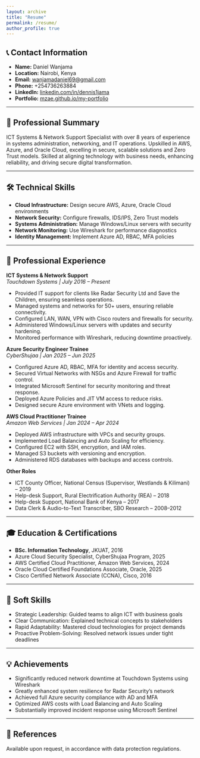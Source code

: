 ```yaml
---
layout: archive
title: "Resume"
permalink: /resume/
author_profile: true
---
```


## 📞 Contact Information
- **Name:** Daniel Wanjama
- **Location:** Nairobi, Kenya
- **Email:** wanjamadaniel69@gmail.com
- **Phone:** +254736263884
- **LinkedIn:** [linkedin.com/in/dennis1jama](https://linkedin.com/in/dennis1jama)
- **Portfolio:** [mzae.github.io/my-portfolio](https://mzae.github.io/my-portfolio)

---

## 🧾 Professional Summary
ICT Systems & Network Support Specialist with over 8 years of experience in systems administration, networking, and IT operations. Upskilled in AWS, Azure, and Oracle Cloud, excelling in secure, scalable solutions and Zero Trust models. Skilled at aligning technology with business needs, enhancing reliability, and driving secure digital transformation.

---

## 🛠️ Technical Skills
- **Cloud Infrastructure:** Design secure AWS, Azure, Oracle Cloud environments
- **Network Security:** Configure firewalls, IDS/IPS, Zero Trust models
- **Systems Administration:** Manage Windows/Linux servers with security
- **Network Monitoring:** Use Wireshark for performance diagnostics
- **Identity Management:** Implement Azure AD, RBAC, MFA policies

---

## 💼 Professional Experience
**ICT Systems & Network Support**  
*Touchdown Systems | July 2016 – Present*  
- Provided IT support for clients like Radar Security Ltd and Save the Children, ensuring seamless operations.
- Managed systems and networks for 50+ users, ensuring reliable connectivity.
- Configured LAN, WAN, VPN with Cisco routers and firewalls for security.
- Administered Windows/Linux servers with updates and security hardening.
- Monitored performance with Wireshark, reducing downtime proactively.

**Azure Security Engineer Trainee**  
*CyberShujaa | Jan 2025 – Jun 2025*  
- Configured Azure AD, RBAC, MFA for identity and access security.
- Secured Virtual Networks with NSGs and Azure Firewall for traffic control.
- Integrated Microsoft Sentinel for security monitoring and threat response.
- Deployed Azure Policies and JIT VM access to reduce risks.
- Designed secure Azure environment with VNets and logging.

**AWS Cloud Practitioner Trainee**  
*Amazon Web Services | Jan 2024 – Apr 2024*  
- Deployed AWS infrastructure with VPCs and security groups.
- Implemented Load Balancing and Auto Scaling for efficiency.
- Configured EC2 with SSH, encryption, and IAM roles.
- Managed S3 buckets with versioning and encryption.
- Administered RDS databases with backups and access controls.

**Other Roles**  
- ICT County Officer, National Census (Supervisor, Westlands & Kilimani) – 2019
- Help-desk Support, Rural Electrification Authority (REA) – 2018
- Help-desk Support, National Bank of Kenya – 2017
- Data Clerk & Audio-to-Text Transcriber, SBO Research – 2008–2012

---

## 🎓 Education & Certifications
- **BSc. Information Technology**, JKUAT, 2016
- Azure Cloud Security Specialist, CyberShujaa Program, 2025
- AWS Certified Cloud Practitioner, Amazon Web Services, 2024
- Oracle Cloud Certified Foundations Associate, Oracle, 2025
- Cisco Certified Network Associate (CCNA), Cisco, 2016

---

## 🧩 Soft Skills
- Strategic Leadership: Guided teams to align ICT with business goals
- Clear Communication: Explained technical concepts to stakeholders
- Rapid Adaptability: Mastered cloud technologies for project demands
- Proactive Problem-Solving: Resolved network issues under tight deadlines

---

## 💡 Achievements
- Significantly reduced network downtime at Touchdown Systems using Wireshark
- Greatly enhanced system resilience for Radar Security’s network
- Achieved full Azure security compliance with AD and MFA
- Optimized AWS costs with Load Balancing and Auto Scaling
- Substantially improved incident response using Microsoft Sentinel

---

## 📜 References
Available upon request, in accordance with data protection regulations.
